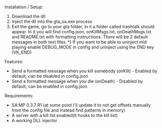 Installation / Setup:
1. Download the dll
2. Inject the dll into the gta_sa.exe process
3. Exit the game, go to your gta folder, in it a folder called trashtalk should appear. In it you will find config.json, onKillMsgs.txt, onDeathMsgs.txt and README.txt with formatting instructions. There will be 2 default messages in both text files.
*) If you want to be able to uninject mid playing enable DEBUG_MODE in config and uninject using the END key (VK_END)

Features:
- Send a formatted message when you kill somebody (onKill) - Enabled by default, can be disabled in config.json
- Send a formatted message when you die (onDeath) - Disabled by default, can be enabled in config.json

Requirements:
- SA:MP 0.3.7 R1 (at some point I'll update it to not get offsets manually from the config file and instead find patterns in memory)
- A server with a kill list enabled(it hooks to the kill list)
- A working DLL injector 
